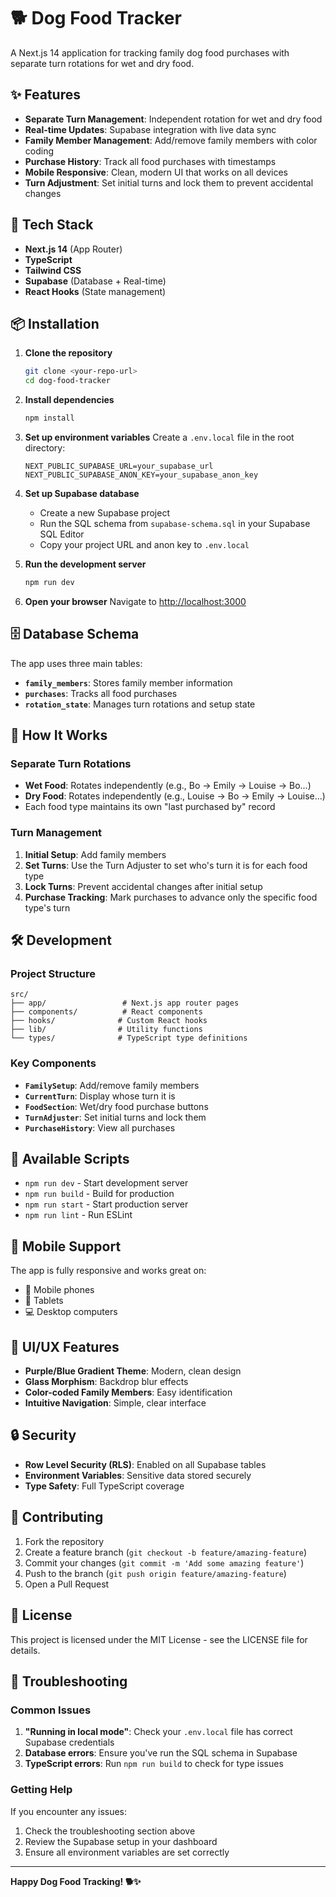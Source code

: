 # 🐕 Dog Food Tracker

A Next.js 14 application for tracking family dog food purchases with separate turn rotations for wet and dry food.

## ✨ Features

- **Separate Turn Management**: Independent rotation for wet and dry food
- **Real-time Updates**: Supabase integration with live data sync
- **Family Member Management**: Add/remove family members with color coding
- **Purchase History**: Track all food purchases with timestamps
- **Mobile Responsive**: Clean, modern UI that works on all devices
- **Turn Adjustment**: Set initial turns and lock them to prevent accidental changes

## 🚀 Tech Stack

- **Next.js 14** (App Router)
- **TypeScript**
- **Tailwind CSS**
- **Supabase** (Database + Real-time)
- **React Hooks** (State management)

## 📦 Installation

1. **Clone the repository**
   ```bash
   git clone <your-repo-url>
   cd dog-food-tracker
   ```

2. **Install dependencies**
   ```bash
   npm install
   ```

3. **Set up environment variables**
   Create a `.env.local` file in the root directory:
   ```env
   NEXT_PUBLIC_SUPABASE_URL=your_supabase_url
   NEXT_PUBLIC_SUPABASE_ANON_KEY=your_supabase_anon_key
   ```

4. **Set up Supabase database**
   - Create a new Supabase project
   - Run the SQL schema from `supabase-schema.sql` in your Supabase SQL Editor
   - Copy your project URL and anon key to `.env.local`

5. **Run the development server**
   ```bash
   npm run dev
   ```

6. **Open your browser**
   Navigate to [http://localhost:3000](http://localhost:3000)

## 🗄️ Database Schema

The app uses three main tables:

- **`family_members`**: Stores family member information
- **`purchases`**: Tracks all food purchases
- **`rotation_state`**: Manages turn rotations and setup state

## 🎯 How It Works

### Separate Turn Rotations
- **Wet Food**: Rotates independently (e.g., Bo → Emily → Louise → Bo...)
- **Dry Food**: Rotates independently (e.g., Louise → Bo → Emily → Louise...)
- Each food type maintains its own "last purchased by" record

### Turn Management
1. **Initial Setup**: Add family members
2. **Set Turns**: Use the Turn Adjuster to set who's turn it is for each food type
3. **Lock Turns**: Prevent accidental changes after initial setup
4. **Purchase Tracking**: Mark purchases to advance only the specific food type's turn

## 🛠️ Development

### Project Structure
```
src/
├── app/                 # Next.js app router pages
├── components/          # React components
├── hooks/              # Custom React hooks
├── lib/                # Utility functions
└── types/              # TypeScript type definitions
```

### Key Components
- **`FamilySetup`**: Add/remove family members
- **`CurrentTurn`**: Display whose turn it is
- **`FoodSection`**: Wet/dry food purchase buttons
- **`TurnAdjuster`**: Set initial turns and lock them
- **`PurchaseHistory`**: View all purchases

## 🔧 Available Scripts

- `npm run dev` - Start development server
- `npm run build` - Build for production
- `npm run start` - Start production server
- `npm run lint` - Run ESLint

## 📱 Mobile Support

The app is fully responsive and works great on:
- 📱 Mobile phones
- 📱 Tablets
- 💻 Desktop computers

## 🎨 UI/UX Features

- **Purple/Blue Gradient Theme**: Modern, clean design
- **Glass Morphism**: Backdrop blur effects
- **Color-coded Family Members**: Easy identification
- **Intuitive Navigation**: Simple, clear interface

## 🔒 Security

- **Row Level Security (RLS)**: Enabled on all Supabase tables
- **Environment Variables**: Sensitive data stored securely
- **Type Safety**: Full TypeScript coverage

## 🤝 Contributing

1. Fork the repository
2. Create a feature branch (`git checkout -b feature/amazing-feature`)
3. Commit your changes (`git commit -m 'Add some amazing feature'`)
4. Push to the branch (`git push origin feature/amazing-feature`)
5. Open a Pull Request

## 📄 License

This project is licensed under the MIT License - see the LICENSE file for details.

## 🐛 Troubleshooting

### Common Issues

1. **"Running in local mode"**: Check your `.env.local` file has correct Supabase credentials
2. **Database errors**: Ensure you've run the SQL schema in Supabase
3. **TypeScript errors**: Run `npm run build` to check for type issues

### Getting Help

If you encounter any issues:
1. Check the troubleshooting section above
2. Review the Supabase setup in your dashboard
3. Ensure all environment variables are set correctly

---

**Happy Dog Food Tracking! 🐕✨**

<!-- Trigger deploy after adding Netlify environment variables -->
